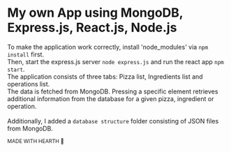 # My own App using MongoDB, Express.js, React.js, Node.js
To make the application work correctly, install 'node_modules' via `npm install` first.<br>
Then, start the express.js server `node express.js` and run the react app `npm start`.<br>
The application consists of three tabs: Pizza list, Ingredients list and operations list. <br>
The data is fetched from MongoDB. Pressing a specific element retrieves additional information from the database for a given pizza, ingredient or operation.<br><br>
Additionally, I added a `database structure` folder consisting of JSON files from MongoDB.

<sub>MADE WITH HEARTH 🖤</sub>
